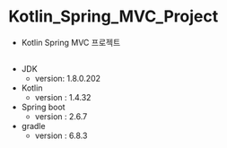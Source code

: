 # Kotlin_Spring_MVC_Project
- Kotlin Spring MVC 프로젝트

## 
- JDK 
  - version: 1.8.0.202
- Kotlin
  - version : 1.4.32
- Spring boot
  - version : 2.6.7
- gradle
  - version : 6.8.3
